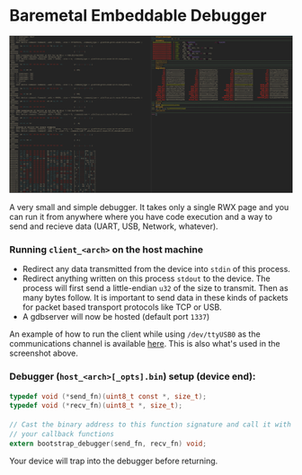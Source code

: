 # Baremetal Embeddable Debugger

![UART Example screenshot](./examples/uart.png)

A very small and simple debugger. It takes only a single RWX page and you can run it from anywhere where you have code execution and a way to send and recieve data (UART, USB, Network, whatever).

### Running `client_<arch>` on the host machine
* Redirect any data transmitted from the device into `stdin` of this process.
* Redirect anything written on this process `stdout` to the device. The process will first send a little-endian `u32` of the size to transmit. Then as many bytes follow. It is important to send data in these kinds of packets for packet based transport protocols like TCP or USB.
* A gdbserver will now be hosted (default port `1337`)

An example of how to run the client while using `/dev/ttyUSB0` as the communications channel is available [here](./examples/uart.py). This is also what's used in the screenshot above.

### Debugger (`host_<arch>[_opts].bin`) setup (device end):
```c
typedef void (*send_fn)(uint8_t const *, size_t);
typedef void (*recv_fn)(uint8_t *, size_t);

// Cast the binary address to this function signature and call it with
// your callback functions
extern bootstrap_debugger(send_fn, recv_fn) void;
```

Your device will trap into the debugger before returning.
